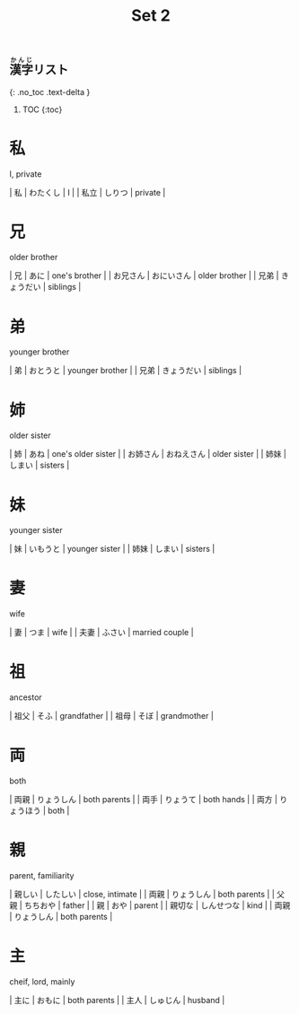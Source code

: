 ﻿---
layout: default
title: Set 2
parent: N4 Kanji List
grand_parent: <ruby>漢字<rt>かんじ</rt></ruby> Kanji
nav_order: 2
---

## <ruby>漢字<rt>かんじ</rt></ruby>リスト
{: .no_toc .text-delta }

1. TOC
{:toc}

# 私
I, private

| 私	| わたくし | I	|
| 私立	| しりつ | private |

# 兄
older brother

| 兄 | あに | one's brother |
| お兄さん | おにいさん | older brother |
| 兄弟 | きょうだい | siblings |

# 弟
younger brother

| 弟 | おとうと | younger brother |
| 兄弟 | きょうだい | siblings |

# 姉
older sister

| 姉 | あね | one's older sister |
| お姉さん | おねえさん | older sister |
| 姉妹 | しまい | sisters |

# 妹
younger sister

| 妹 | いもうと | younger sister |
| 姉妹 | しまい | sisters |

# 妻
wife

| 妻 | つま | wife |
| 夫妻 | ふさい | married couple |

# 祖
ancestor

| 祖父 | そふ | grandfather |
| 祖母 | そぼ | grandmother |

# 両
both

| 両親 | りょうしん | both parents |
| 両手 | りょうて | both hands |
| 両方 | りょうほう | both |

# 親
parent, familiarity

| 親しい | したしい | close, intimate |
| 両親 | りょうしん | both parents |
| 父親 | ちちおや | father |
| 親 | おや | parent |
| 親切な | しんせつな | kind |
| 両親 | りょうしん | both parents |

# 主
cheif, lord, mainly

| 主に | おもに | both parents |
| 主人 | しゅじん | husband |
